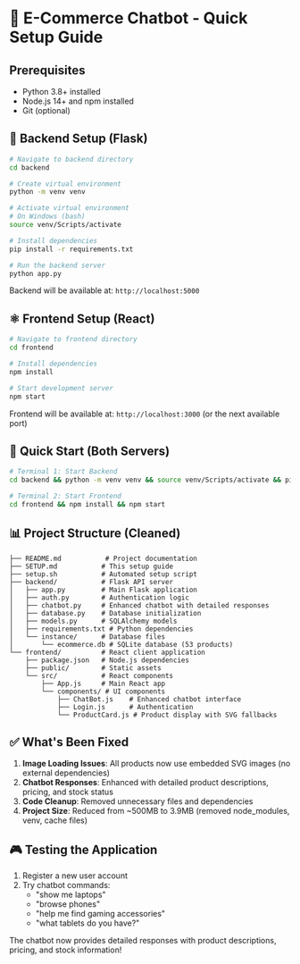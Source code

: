 # 🚀 E-Commerce Chatbot - Quick Setup Guide

## Prerequisites

- Python 3.8+ installed
- Node.js 14+ and npm installed
- Git (optional)

## 🐍 Backend Setup (Flask)

```bash
# Navigate to backend directory
cd backend

# Create virtual environment
python -m venv venv

# Activate virtual environment
# On Windows (bash)
source venv/Scripts/activate

# Install dependencies
pip install -r requirements.txt

# Run the backend server
python app.py
```

Backend will be available at: `http://localhost:5000`

## ⚛️ Frontend Setup (React)

```bash
# Navigate to frontend directory
cd frontend

# Install dependencies
npm install

# Start development server
npm start
```

Frontend will be available at: `http://localhost:3000` (or the next available port)

## 🎯 Quick Start (Both Servers)

```bash
# Terminal 1: Start Backend
cd backend && python -m venv venv && source venv/Scripts/activate && pip install -r requirements.txt && python app.py

# Terminal 2: Start Frontend
cd frontend && npm install && npm start
```

## 📊 Project Structure (Cleaned)

```
├── README.md           # Project documentation
├── SETUP.md           # This setup guide
├── setup.sh           # Automated setup script
├── backend/           # Flask API server
│   ├── app.py         # Main Flask application
│   ├── auth.py        # Authentication logic
│   ├── chatbot.py     # Enhanced chatbot with detailed responses
│   ├── database.py    # Database initialization
│   ├── models.py      # SQLAlchemy models
│   ├── requirements.txt # Python dependencies
│   └── instance/      # Database files
│       └── ecommerce.db # SQLite database (53 products)
└── frontend/          # React client application
    ├── package.json   # Node.js dependencies
    ├── public/        # Static assets
    └── src/           # React components
        ├── App.js     # Main React app
        └── components/ # UI components
            ├── ChatBot.js    # Enhanced chatbot interface
            ├── Login.js      # Authentication
            └── ProductCard.js # Product display with SVG fallbacks
```

## ✅ What's Been Fixed

1. **Image Loading Issues**: All products now use embedded SVG images (no external dependencies)
2. **Chatbot Responses**: Enhanced with detailed product descriptions, pricing, and stock status
3. **Code Cleanup**: Removed unnecessary files and dependencies
4. **Project Size**: Reduced from ~500MB to 3.9MB (removed node_modules, venv, cache files)

## 🎮 Testing the Application

1. Register a new user account
2. Try chatbot commands:
   - "show me laptops"
   - "browse phones"
   - "help me find gaming accessories"
   - "what tablets do you have?"

The chatbot now provides detailed responses with product descriptions, pricing, and stock information!

